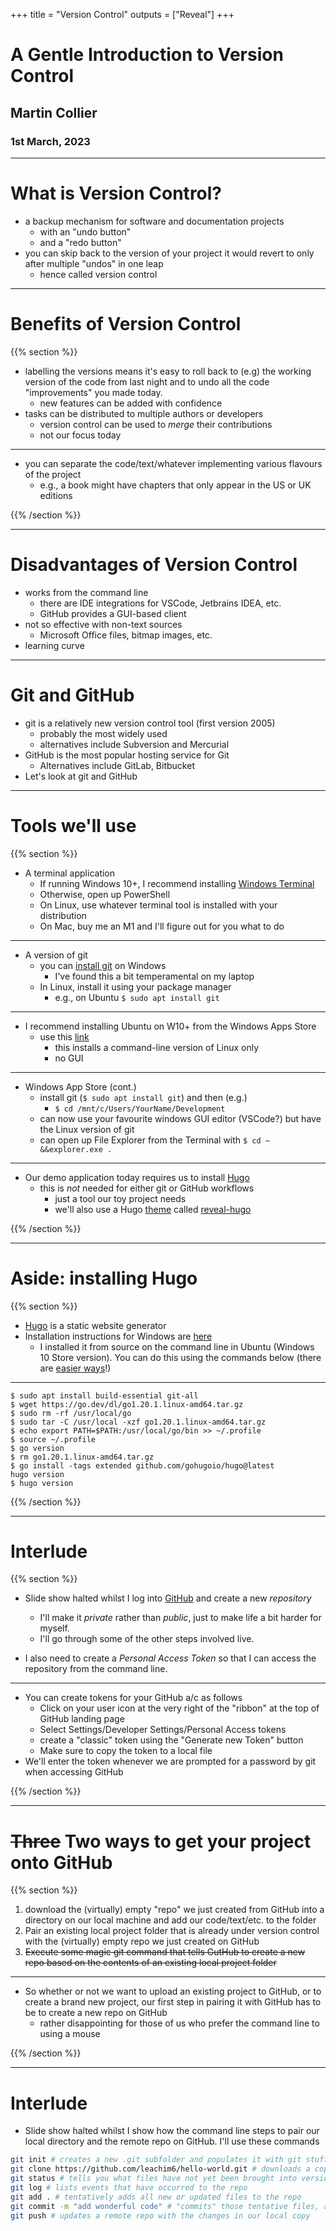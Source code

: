 +++
title = "Version Control"
outputs = ["Reveal"]
+++
<!-- some miminal styling here
     no CSS file because minimal
     - embedding CSS like this in a  markdown file
       is NOT recommended - don't try this at home!
-->
<style>
<!-- end of  minimal styling -->    
/*
body {
  background-color: lightgray;
}
.reveal .slides section,
.reveal .slides section > section {
  font-size: x-large;
  text-align: justify;
}
// Slide-specific vertical centering override
.reveal .slides section[data-vertical-align-top]{
	top: 0 !important;
}


p,div {
  font-family: Georgia, serif;
  font-size: 0.5em;
}
  

*/

.reveal h2,h3 {
    color: gray;
    text-align: center;
  }

.reveal h1 {
  color: yellow;
  text-align: center;
  font-size: 1.2em;
  margin: 0px 0 50px;
}

</style>

# A Gentle Introduction to Version Control
## Martin Collier
### 1st March, 2023

---

# What is Version Control?

- a backup mechanism for software and documentation projects
  - with an "undo button"
  - and a "redo button"
- you can skip back to the version of your project it would revert to only after multiple "undos" in one leap
  - hence called version control

---

# Benefits of Version Control

{{% section %}}

- labelling the versions means it's easy to roll back to (e.g) the working version of the code from last night and to undo all the code "improvements" you made today.
  - new features can be added with confidence
- tasks can be distributed to multiple authors or developers
  - version control can be used to _merge_ their contributions 
  - not our focus today

---

- you can separate the code/text/whatever implementing various flavours of the project
  - e.g., a book might have chapters that only appear in the US or UK editions

{{% /section %}}

---

# Disadvantages of Version Control

- works from the command line
  - there are IDE integrations for VSCode, Jetbrains IDEA, etc.
  - GitHub provides a GUI-based client
- not so effective with non-text sources
  - Microsoft Office files, bitmap images, etc.
- learning curve

---

# Git and GitHub

- git is a relatively new version control tool (first version 2005)
  - probably the most widely used
  - alternatives include Subversion and Mercurial
- GitHub is the most popular hosting service for Git
  - Alternatives include GitLab, Bitbucket
- Let's look at git and GitHub    

---

# Tools we'll use

{{% section %}}

- A terminal application
  - If running Windows 10+, I recommend installing [Windows Terminal](https://apps.microsoft.com/store/detail/windows-terminal/9N0DX20HK701)
  - Otherwise, open up PowerShell
  - On Linux, use whatever terminal tool is installed with your distribution
  - On Mac, buy me an M1 and I'll figure out for you what to do

--- 

- A version of git
  - you can [install git](https://gitforwindows.org/) on Windows
    - I've found this a bit temperamental on my laptop
  - In Linux, install it using your package manager
    - e.g., on Ubuntu `$ sudo apt install git`

--- 

- I recommend installing Ubuntu on W10+ from the Windows Apps Store
    - use this [link](https://apps.microsoft.com/store/detail/ubuntu/9PDXGNCFSCZV)
        - this installs a command-line version of Linux only
        - no GUI

---
- Windows App Store (cont.)          
    - install git (`$ sudo apt install git`) and then (e.g.)
        - `$ cd /mnt/c/Users/YourName/Development`
    - can now use your favourite windows GUI editor (VSCode?) but have the Linux version of git
    - can open up File Explorer from the Terminal with `$ cd ~ &&explorer.exe .`

---

- Our demo application today requires us to install [Hugo](https://gohugo.io/installation/)
  - this is _not_ needed for either git or GitHub workflows 
    - just a tool our toy project needs
    - we'll also use a Hugo [theme](https://themes.gohugo.io/) called [reveal-hugo](https://themes.gohugo.io/themes/reveal-hugo/)      

{{% /section %}}

---

# Aside: installing Hugo

{{% section %}}

- [Hugo](https://gohugo.io/) is a static website generator
- Installation instructions for Windows are [here](https://gohugo.io/installation/windows/)
  - I installed it from source on the command line in Ubuntu (Windows 10 Store version). You can do this using the commands below (there are [easier ways](https://gohugo.io/installation/linux/)!)

---

```bash{1|2-5|6-8|9-11}
$ sudo apt install build-essential git-all
$ wget https://go.dev/dl/go1.20.1.linux-amd64.tar.gz
$ sudo rm -rf /usr/local/go
$ sudo tar -C /usr/local -xzf go1.20.1.linux-amd64.tar.gz
$ echo export PATH=$PATH:/usr/local/go/bin >> ~/.profile
$ source ~/.profile 
$ go version
$ rm go1.20.1.linux-amd64.tar.gz
$ go install -tags extended github.com/gohugoio/hugo@latest
hugo version
$ hugo version
```
{{% /section %}}

---

# Interlude

{{% section %}}

- Slide show halted whilst I log into [GitHub](https://github.com) and create a new _repository_
  - I'll make it _private_ rather than _public_, just to make life a bit harder for myself.
  - I'll go through some of the other steps involved live.

- I also need to create a _Personal Access Token_ so that I can access the repository from the command line.

---

- You can create tokens for your GitHub a/c as follows
  - Click on your user icon at the very right of the "ribbon" at the top of GitHub landing page
  - Select Settings/Developer Settings/Personal Access tokens
  - create a "classic" token using the "Generate new Token" button
  - Make sure to copy the token to a local file 
- We'll enter the token whenever we are prompted for a password by git when accessing GitHub   

{{% /section %}}

---

# <del>Three</del> Two ways to get your project onto GitHub

{{% section %}}

1. download the (virtually) empty "repo" we just created from GitHub into a directory on our local machine and add our code/text/etc. to the folder
2. Pair an existing local project folder that is already under version control with the (virtually) empty repo we just created on GitHub
3. <del>Execute some magic git command that tells GutHub to create a new repo based on the contents of an  existing local project folder</del>


---

- So whether or not we want to upload an existing project to GitHub, or to create a brand new project, our first step in pairing it with GitHub has to be to create a new repo on GitHub
  - rather disappointing for those of us who prefer the command line to using a mouse

{{% /section %}}


  ---

# Interlude

- Slide show halted whilst I show how the command line steps to pair our local directory and the remote repo on GitHub.
I'll use these commands

``` bash
git init # creates a new .git subfolder and populates it with git stuff - you can now do version control on the folder contents using git
git clone https://github.com/leachim6/hello-world.git # downloads a copy of a repo from GitHub including its .git subfolder
git status # tells you what files have not yet been brought into version control
git log # lists events that have occurred to the repo
git add . # tentatively adds all new or updated files to the repo
git commit -m "add wonderful code" # "commits" those tentative files, and labels the commit with a text descrption
git push # updates a remote repo with the changes in our local copy 

```
